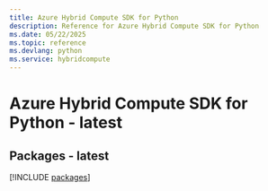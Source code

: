 ```yaml
---
title: Azure Hybrid Compute SDK for Python
description: Reference for Azure Hybrid Compute SDK for Python
ms.date: 05/22/2025
ms.topic: reference
ms.devlang: python
ms.service: hybridcompute
---
```

# Azure Hybrid Compute SDK for Python - latest
## Packages - latest
[!INCLUDE [packages](hybrid-compute-index.md)]